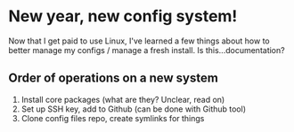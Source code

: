 # New year, new config system!
Now that I get paid to use Linux, I've learned a few things about how to better manage my configs / manage a fresh install. Is this...documentation?

## Order of operations on a new system
1. Install core packages (what are they? Unclear, read on)
2. Set up SSH key, add to Github (can be done with Github tool)
3. Clone config files repo, create symlinks for things
